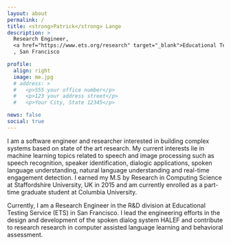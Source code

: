 ```yaml
---
layout: about
permalink: /
title: <strong>Patrick</strong> Lange
description: >
  Research Engineer, 
  <a href="https://www.ets.org/research" target="_blank">Educational Testing Services (ETS) Research</a>
  , San Francisco 

profile:
  align: right
  image: me.jpg
  # address: >
  #   <p>555 your office number</p>
  #   <p>123 your address street</p>
  #   <p>Your City, State 12345</p>

news: false
social: true
---
```


I am a software engineer and researcher interested in building complex systems
based on state of the art research. My current interests lie in machine
learning topics related to speech and image processing such as speech
recognition, speaker identification, dialogic applications, spoken language
understanding, natural language understanding and real-time engagement
detection. I earned my M.S by Research in Computing Science at
Staffordshire University, UK in 2015 and am currently enrolled as a part-time
graduate student at Columbia University.

Currently, I am a Research Engineer in the R&D division at Educational Testing
Service (ETS) in San Francisco. I lead the engineering efforts in the design
and development of the spoken dialog system HALEF and contribute to research
research in computer assisted language learning and behavioral assessment. 
